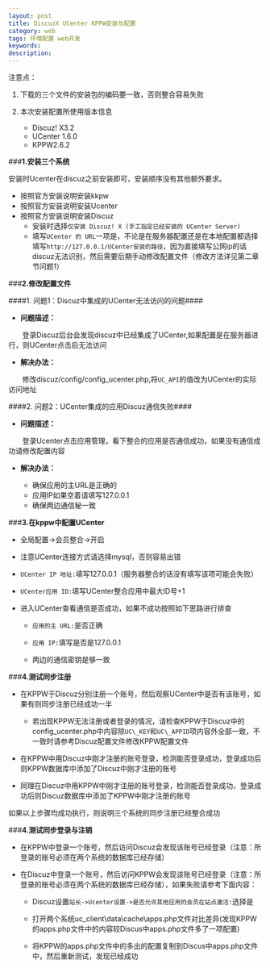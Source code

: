 ```yaml
---
layout: post
title: DiscuzX UCenter KPPW安装与配置
category: web
tags: 环境配置 web开发
keywords: 
description: 
---
```


注意点：

1. 下载的三个文件的安装包的编码要一致，否则整合容易失败

2. 本次安装配置所使用版本信息
	- Discuz! X3.2
	- UCenter 1.6.0
	- KPPW2.6.2

###**1.安装三个系统**

安装时Ucenter在discuz之前安装即可，安装顺序没有其他额外要求。

- 按照官方安装说明安装kkpw
- 按照官方安装说明安装Ucenter
- 按照官方安装说明安装Discuz
	- 安装时选择`仅安装 Discuz! X (手工指定已经安装的 UCenter Server)`
	- 填写`UCenter 的 URL`一项是，不论是在服务器配置还是在本地配置都选择填写`http://127.0.0.1/UCenter安装的路径`，因为直接填写公网ip的话discuz无法识别，然后需要后期手动修改配置文件（修改方法详见第二章节问题1）


###**2.修改配置文件**

####1. 问题1：Discuz中集成的UCenter无法访问的问题####

- **问题描述：**

&#160; &#160; &#160; &#160;登录Discuz后台会发现discuz中已经集成了UCenter,如果配置是在服务器进行，则UCenter点击后无法访问

- **解决办法：**

&#160; &#160; &#160; &#160;修改discuz/config/config\_ucenter.php,将`UC_API`的值改为UCenter的实际访问地址


####2. 问题2：UCenter集成的应用Discuz通信失败####

- **问题描述：**

&#160; &#160; &#160; &#160;登录Ucenter点击应用管理，看下整合的应用是否通信成功，如果没有通信成功请修改配置内容

- **解决办法：**

	- 确保应用的主URL是正确的
	- 应用IP如果空着请填写127.0.0.1
	- 确保两边通信秘一致

###**3.在kppw中配置UCenter**
- 全局配置->会员整合->开启

- 注意UCenter连接方式请选择mysql，否则容易出错

- `UCenter IP 地址:`填写127.0.0.1（服务器整合的话没有填写该项可能会失败）

- `UCenter应用 ID:`填写UCenter整合应用中最大ID号+1

- 进入UCenter查看通信是否成功，如果不成功按照如下思路进行排查
	- `应用的主 URL:`是否正确
	
	- `应用 IP:`填写是否是127.0.0.1

	- 两边的通信密钥是够一致


###**4.测试同步注册**

- 在KPPW于Discuz分别注册一个账号，然后观察UCenter中是否有该账号，如果有则同步注册已经成功一半
	- 若出现KPPW无法注册或者登录的情况，请检查KPPW于Discuz中的config_ucenter.php中内容除`UC\_KEY`和`UC\_APPID`项内容外全部一致，不一致时请参考Discuz配置文件修改KPPW配置文件

- 在KPPW中用Discuz中刚才注册的账号登录，检测能否登录成功，登录成功后则KPPW数据库中添加了Discuz中刚才注册的账号

- 同理在Discuz中用KPPW中刚才注册的账号登录，检测能否登录成功，登录成功后则Discuz数据库中添加了KPPW中刚才注册的账号

如果以上步骤均成功执行，则说明三个系统的同步注册已经整合成功


###**4.测试同步登录与注销**

- 在KPPW中登录一个账号，然后访问Discuz会发现该账号已经登录（注意：所登录的账号必须在两个系统的数据库已经存储）

- 在Discuz中登录一个账号，然后访问KPPW会发现该账号已经登录（注意：所登录的账号必须在两个系统的数据库已经存储），如果失败请参考下面内容：

	- Discuz设置`站长->Ucenter设置->是否允许其他应用的会员在站点激活:`选择是
	
	- 打开两个系统uc\_client\data\cache\apps.php文件对比差异(发现KPPW的apps.php文件中的内容较Discus中apps.php文件多了一项配置)
	
	- 将KPPW的apps.php文件中的多出的配置复制到Discus中apps.php文件中，然后重新测试，发现已经成功


